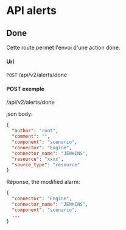 # API alerts

## Done

Cette route permet l'envoi d'une action done.

#### Url

  `POST` /api/v2/alerts/done

#### POST exemple

/api/v2/alerts/done

json body:
```json
{
  "author": "root",
  "comment": "",
  "component": "scenario",
  "connector": "Engine",
  "connector_name": "JENKINS",
  "resource": "xxxx",
  "source_type": "resource"
}
```

Réponse, the modified alarm:
```json
{
  "connector": "Engine",
  "connector_name": "JENKINS",
  "component": "scenario",
  ...
}
```
